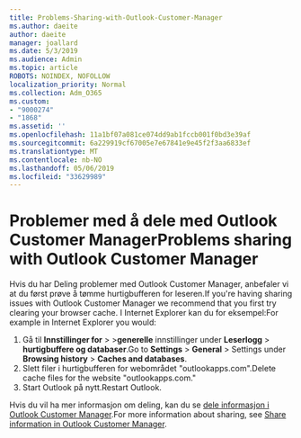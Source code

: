```yaml
---
title: Problems-Sharing-with-Outlook-Customer-Manager
ms.author: daeite
author: daeite
manager: joallard
ms.date: 5/3/2019
ms.audience: Admin
ms.topic: article
ROBOTS: NOINDEX, NOFOLLOW
localization_priority: Normal
ms.collection: Adm_O365
ms.custom:
- "9000274"
- "1868"
ms.assetid: ''
ms.openlocfilehash: 11a1bf07a081ce074dd9ab1fccb001f0bd3e39af
ms.sourcegitcommit: 6a229919cf67005e7e67841e9e45f2f3aa6833ef
ms.translationtype: MT
ms.contentlocale: nb-NO
ms.lasthandoff: 05/06/2019
ms.locfileid: "33629989"
---
```

# <a name="problems-sharing-with-outlook-customer-manager"></a><span data-ttu-id="04343-102">Problemer med å dele med Outlook Customer Manager</span><span class="sxs-lookup"><span data-stu-id="04343-102">Problems sharing with Outlook Customer Manager</span></span> 

<span data-ttu-id="04343-103">Hvis du har Deling problemer med Outlook Customer Manager, anbefaler vi at du først prøve å tømme hurtigbufferen for leseren.</span><span class="sxs-lookup"><span data-stu-id="04343-103">If you're having sharing issues with Outlook Customer Manager we recommend that you first try clearing your browser cache.</span></span> <span data-ttu-id="04343-104">I Internet Explorer kan du for eksempel:</span><span class="sxs-lookup"><span data-stu-id="04343-104">For example in Internet Explorer you would:</span></span>
1. <span data-ttu-id="04343-105">Gå til **Innstillinger for** > >**generelle** innstillinger under **Leserlogg** > **hurtigbuffere og databaser**.</span><span class="sxs-lookup"><span data-stu-id="04343-105">Go to **Settings** > **General** > Settings under **Browsing history** > **Caches and databases**.</span></span>
2. <span data-ttu-id="04343-106">Slett filer i hurtigbufferen for webområdet "outlookapps.com".</span><span class="sxs-lookup"><span data-stu-id="04343-106">Delete cache files for the website "outlookapps.com."</span></span>
3. <span data-ttu-id="04343-107">Start Outlook på nytt.</span><span class="sxs-lookup"><span data-stu-id="04343-107">Restart Outlook.</span></span>

<span data-ttu-id="04343-108">Hvis du vil ha mer informasjon om deling, kan du se [dele informasjon i Outlook Customer Manager](https://support.office.com/article/4f26cc69-67da-4cd5-b344-02d1a4799310%20).</span><span class="sxs-lookup"><span data-stu-id="04343-108">For more information about sharing, see [Share information in Outlook Customer Manager](https://support.office.com/article/4f26cc69-67da-4cd5-b344-02d1a4799310%20).</span></span> 